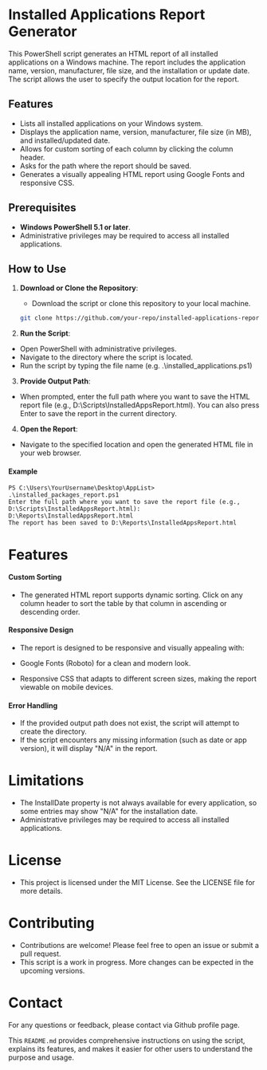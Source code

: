 # Installed Applications Report Generator

This PowerShell script generates an HTML report of all installed applications on a Windows machine. The report includes the application name, version, manufacturer, file size, and the installation or update date. The script allows the user to specify the output location for the report.

## Features

- Lists all installed applications on your Windows system.
- Displays the application name, version, manufacturer, file size (in MB), and installed/updated date.
- Allows for custom sorting of each column by clicking the column header.
- Asks for the path where the report should be saved.
- Generates a visually appealing HTML report using Google Fonts and responsive CSS.

## Prerequisites

- **Windows PowerShell 5.1 or later**.
- Administrative privileges may be required to access all installed applications.

## How to Use

1. **Download or Clone the Repository**: 
   - Download the script or clone this repository to your local machine.
   
   ```bash
   git clone https://github.com/your-repo/installed-applications-report.git

2. **Run the Script**:

- Open PowerShell with administrative privileges.
- Navigate to the directory where the script is located.
- Run the script by typing the file name (e.g. .\installed_applications.ps1)

3. **Provide Output Path**:

- When prompted, enter the full path where you want to save the HTML report file (e.g., D:\Scripts\InstalledAppsReport.html). You can also press Enter to save the report in the current directory.

4. **Open the Report**:

- Navigate to the specified location and open the generated HTML file in your web browser.

#### Example
```
PS C:\Users\YourUsername\Desktop\AppList> .\installed_packages_report.ps1
Enter the full path where you want to save the report file (e.g., D:\Scripts\InstalledAppsReport.html): D:\Reports\InstalledAppsReport.html
The report has been saved to D:\Reports\InstalledAppsReport.html

```
# Features

#### Custom Sorting
- The generated HTML report supports dynamic sorting. Click on any column header to sort the table by that column in ascending or descending order.

#### Responsive Design
- The report is designed to be responsive and visually appealing with:

- Google Fonts (Roboto) for a clean and modern look.
- Responsive CSS that adapts to different screen sizes, making the report viewable on mobile devices.

#### Error Handling
- If the provided output path does not exist, the script will attempt to create the directory.
- If the script encounters any missing information (such as date or app version), it will display "N/A" in the report.


# Limitations
- The InstallDate property is not always available for every application, so some entries may show "N/A" for the installation date.
- Administrative privileges may be required to access all installed applications.

# License
- This project is licensed under the MIT License. See the LICENSE file for more details.

# Contributing
- Contributions are welcome! Please feel free to open an issue or submit a pull request.
- This script is a work in progress. More changes can be expected in the upcoming versions.

#  Contact
For any questions or feedback, please contact via Github profile page.


This `README.md` provides comprehensive instructions on using the script, explains its features, and makes it easier for other users to understand the purpose and usage.

